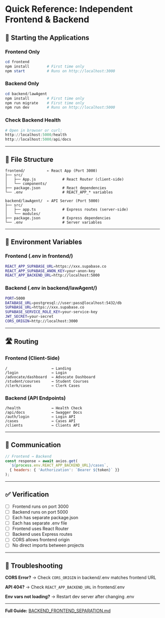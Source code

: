 # Quick Reference: Independent Frontend & Backend

## 🚀 Starting the Applications

### Frontend Only
```powershell
cd frontend
npm install        # First time only
npm start          # Runs on http://localhost:3000
```

### Backend Only
```powershell
cd backend/lawAgent
npm install        # First time only
npm run migrate    # First time only
npm run dev        # Runs on http://localhost:5000
```

### Check Backend Health
```powershell
# Open in browser or curl:
http://localhost:5000/health
http://localhost:5000/api/docs
```

---

## 📂 File Structure

```
frontend/          ← React App (Port 3000)
├── src/
│   ├── App.js            # React Router (client-side)
│   └── components/
├── package.json          # React dependencies
└── .env                  # REACT_APP_* variables

backend/lawAgent/  ← API Server (Port 5000)
├── src/
│   ├── app.ts            # Express routes (server-side)
│   └── modules/
├── package.json          # Express dependencies
└── .env                  # Server variables
```

---

## 🔑 Environment Variables

### Frontend (.env in frontend/)
```bash
REACT_APP_SUPABASE_URL=https://xxx.supabase.co
REACT_APP_SUPABASE_ANON_KEY=your-anon-key
REACT_APP_BACKEND_URL=http://localhost:5000
```

### Backend (.env in backend/lawAgent/)
```bash
PORT=5000
DATABASE_URL=postgresql://user:pass@localhost:5432/db
SUPABASE_URL=https://xxx.supabase.co
SUPABASE_SERVICE_ROLE_KEY=your-service-key
JWT_SECRET=your-secret
CORS_ORIGIN=http://localhost:3000
```

---

## 🛣️ Routing

### Frontend (Client-Side)
```
/                    → Landing
/login               → Login
/advocate/dashboard  → Advocate Dashboard
/student/courses     → Student Courses
/clerk/cases         → Clerk Cases
```

### Backend (API Endpoints)
```
/health              → Health Check
/api/docs            → Swagger Docs
/auth/login          → Login API
/cases               → Cases API
/clients             → Clients API
```

---

## 🔗 Communication

```javascript
// Frontend → Backend
const response = await axios.get(
  `${process.env.REACT_APP_BACKEND_URL}/cases`,
  { headers: { 'Authorization': `Bearer ${token}` }}
);
```

---

## ✅ Verification

- [ ] Frontend runs on port 3000
- [ ] Backend runs on port 5000
- [ ] Each has separate package.json
- [ ] Each has separate .env file
- [ ] Frontend uses React Router
- [ ] Backend uses Express routes
- [ ] CORS allows frontend origin
- [ ] No direct imports between projects

---

## 🚨 Troubleshooting

**CORS Error?**
→ Check `CORS_ORIGIN` in backend/.env matches frontend URL

**API 404?**
→ Check `REACT_APP_BACKEND_URL` in frontend/.env

**Env vars not loading?**
→ Restart dev server after changing .env

---

**Full Guide:** [BACKEND_FRONTEND_SEPARATION.md](./BACKEND_FRONTEND_SEPARATION.md)
